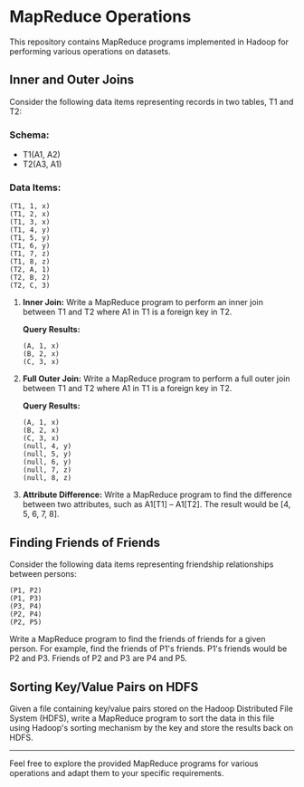 
# MapReduce Operations

This repository contains MapReduce programs implemented in Hadoop for performing various operations on datasets.

## Inner and Outer Joins

Consider the following data items representing records in two tables, T1 and T2:

### Schema:
- T1(A1, A2)
- T2(A3, A1)

### Data Items:
```
(T1, 1, x)
(T1, 2, x)
(T1, 3, x)
(T1, 4, y)
(T1, 5, y)
(T1, 6, y)
(T1, 7, z)
(T1, 8, z)
(T2, A, 1)
(T2, B, 2)
(T2, C, 3)
```

1. **Inner Join:** Write a MapReduce program to perform an inner join between T1 and T2 where A1 in T1 is a foreign key in T2.

   **Query Results:**
   ```
   (A, 1, x)
   (B, 2, x)
   (C, 3, x)
   ```

2. **Full Outer Join:** Write a MapReduce program to perform a full outer join between T1 and T2 where A1 in T1 is a foreign key in T2.

   **Query Results:**
   ```
   (A, 1, x)
   (B, 2, x)
   (C, 3, x)
   (null, 4, y)
   (null, 5, y)
   (null, 6, y)
   (null, 7, z)
   (null, 8, z)
   ```

3. **Attribute Difference:** Write a MapReduce program to find the difference between two attributes, such as A1[T1] – A1[T2]. The result would be [4, 5, 6, 7, 8].

## Finding Friends of Friends

Consider the following data items representing friendship relationships between persons:

```
(P1, P2)
(P1, P3)
(P3, P4)
(P2, P4)
(P2, P5)
```

Write a MapReduce program to find the friends of friends for a given person. For example, find the friends of P1's friends. P1's friends would be P2 and P3. Friends of P2 and P3 are P4 and P5.

## Sorting Key/Value Pairs on HDFS

Given a file containing key/value pairs stored on the Hadoop Distributed File System (HDFS), write a MapReduce program to sort the data in this file using Hadoop's sorting mechanism by the key and store the results back on HDFS.

---
Feel free to explore the provided MapReduce programs for various operations and adapt them to your specific requirements.
